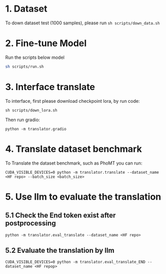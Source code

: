 # 1. Dataset

To down dataset test (1000 samples), please run `sh scripts/down_data.sh`

# 2. Fine-tune Model

Run the scripts below model

```sh
sh scripts/run.sh
```

# 3. Interface translate

To interface, first please download checkpoint lora, by run code:

```shell
sh scripts/down_lora.sh
```

Then run gradio:

```shell
python -m translator.gradio
```

# 4. Translate dataset benchmark

To Translate the dataset benchmark, such as PhoMT you can run:

```shell
CUDA_VISIBLE_DEVICES=0 python -m translator.translate --dataset_name <HF repo> --batch_size <batch_size>
```

# 5. Use llm to evaluate the translation

## 5.1 Check the End token exist after postprocessing

```shell
python -m translator.eval_translate --dataset_name <HF repo>
```

## 5.2 Evaluate the translation by llm

```shell
CUDA_VISIBLE_DEVICES=0 python -m translator.eval_translate_END --dataset_name <HF repop>
```
